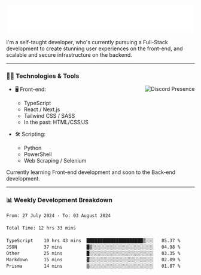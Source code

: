 <img src="assets/wave.svg" alt=":wave:" />

I'm a self-taught developer, who's currently pursuing a Full-Stack development to create stunning user experiences on the front-end, and scalable and secure infrastructure on the backend.

---

### 🧑‍💻 Technologies & Tools

<a href="https://discord.com/users/414304208649453568" target="_blank" rel="nofollow">
   <img src="https://lanyard-profile-readme.vercel.app/api/414304208649453568?idleMessage=Probably%20doing%20something%20else..." alt="Discord Presence" align="right">
</a>

- 🖥️ Front-end:

  - TypeScript
  - React / Next.js
  - Tailwind CSS / SASS
  - In the past: HTML/CSS/JS

- 🛠 Scripting:

  - Python
  - PowerShell
  - Web Scraping / Selenium

Currently learning Front-end development and soon to the Back-end development.

---

### 📊 Weekly Development Breakdown

<!-- ![ccrsxx's GitHub Stats](https://github-readme-stats.vercel.app/api?username=ccrsxx&count_private=true&theme=tokyonight) -->
<!-- ![ccrsxx's Top Langs](https://github-readme-stats.vercel.app/api/top-langs/?username=ccrsxx&hide=lua,java,html&theme=tokyonight) -->

<!--START_SECTION:waka-->

```txt
From: 27 July 2024 - To: 03 August 2024

Total Time: 12 hrs 33 mins

TypeScript    10 hrs 43 mins  █████████████████████▒░░░   85.37 %
JSON          37 mins         █▒░░░░░░░░░░░░░░░░░░░░░░░   04.98 %
Other         25 mins         █░░░░░░░░░░░░░░░░░░░░░░░░   03.35 %
Markdown      15 mins         ▓░░░░░░░░░░░░░░░░░░░░░░░░   02.09 %
Prisma        14 mins         ▒░░░░░░░░░░░░░░░░░░░░░░░░   01.87 %
```

<!--END_SECTION:waka-->
